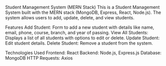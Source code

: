 Student Management System (MERN Stack)
This is a Student Management System built with the MERN stack (MongoDB, Express, React, Node.js). The system allows users to add, update, delete, and view students.

Features
Add Student: Form to add a new student with details like name, email, phone, course, branch, and year of passing.
View All Students: Displays a list of all students with options to edit or delete.
Update Student: Edit student details.
Delete Student: Remove a student from the system.

Technologies Used
Frontend: React
Backend: Node.js, Express.js
Database: MongoDB
HTTP Requests: Axios
